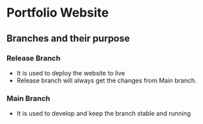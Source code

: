 # Portfolio Website

## Branches and their purpose

### Release Branch

- It is used to deploy the website to live
- Release branch will always get the changes from Main branch.

### Main Branch

- It is used to develop and keep the branch stable and running
